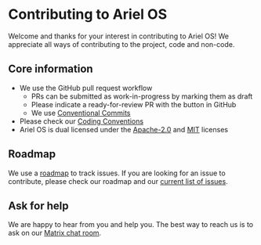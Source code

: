 # Contributing to Ariel OS

Welcome and thanks for your interest in contributing to Ariel OS! We appreciate all ways of contributing to the project, code and non-code.


## Core information

- We use the GitHub pull request workflow
    - PRs can be submitted as work-in-progress by marking them as draft
    - Please indicate a ready-for-review PR with the button in GitHub
    - We use [Conventional Commits](https://www.conventionalcommits.org/en)
- Please check our [Coding Conventions](https://ariel-os.github.io/ariel-os/dev/docs/book/coding-conventions.html)
- Ariel OS is dual licensed under the [Apache-2.0](./LICENSE-APACHE) and [MIT](./LICENSE-MIT) licenses


## Roadmap

We use a [roadmap](./ROADMAP.md) to track issues. If you are looking for an issue to contribute, please check our roadmap and our [current list of issues](https://github.com/ariel-os/ariel-os/issues).


## Ask for help

We are happy to hear from you and help you. The best way to reach us is to ask on our [Matrix chat room](https://matrix.to/#/#ariel-os:matrix.org).
